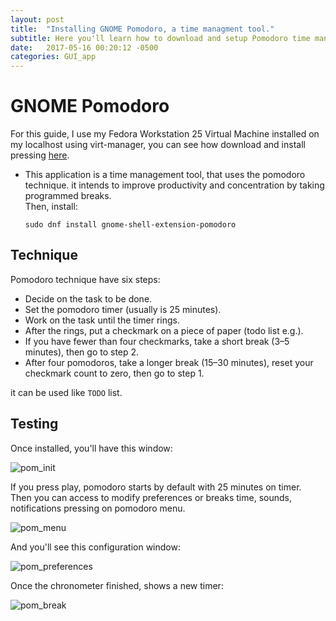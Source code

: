 ```yaml
---
layout: post
title:  "Installing GNOME Pomodoro, a time managment tool."
subtitle: Here you'll learn how to download and setup Pomodoro time manager tool in your computer to organize your works.
date:   2017-05-16 00:20:12 -0500
categories: GUI_app
---
```

# GNOME Pomodoro

For this guide, I use my Fedora Workstation 25 Virtual Machine installed on my localhost using virt-manager, you can see how download and install pressing [here][vm-url].

* This application is a time management tool, that uses the pomodoro technique. it intends to improve productivity and concentration by taking programmed breaks.  
Then, install:

      sudo dnf install gnome-shell-extension-pomodoro

## Technique

Pomodoro technique have six steps:

* Decide on the task to be done.
* Set the pomodoro timer (usually is 25 minutes).
* Work on the task until the timer rings.
* After the rings, put a checkmark on a piece of paper (todo list e.g.).
* If you have fewer than four checkmarks, take a short break (3–5 minutes), then go to step 2.
* After four pomodoros, take a longer break (15–30 minutes), reset your checkmark count to zero, then go to step 1.

it can be used like `TODO` list.

## Testing

Once installed, you'll have this window:

![pom_init][pomodoro-init]

If you press play, pomodoro starts by default with 25 minutes on timer.  
Then you can access to modify preferences or breaks time, sounds, notifications pressing on pomodoro menu.

![pom_menu][pomodoro-menu]

And you'll see this configuration window:

![pom_preferences][pomodoro-preferences]

Once the chronometer finished, shows a new timer:

![pom_break][pomodoro-break]

[vm-url]:               /virtual-machines/Using-Virt-Manager-Tool
[pomodoro-init]:        /assets/GUIApp/Pomodoro/pomodoro_init.png
[pomodoro-menu]:        /assets/GUIApp/Pomodoro/pomodoro_menu.png
[pomodoro-preferences]: /assets/GUIApp/Pomodoro/pomodoro_preferences.png
[pomodoro-break]:       /assets/GUIApp/Pomodoro/pomodoro_break.png
